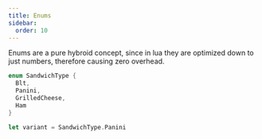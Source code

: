 ```yaml
---
title: Enums
sidebar:
  order: 10
---
```


Enums are a pure hybroid concept, since in lua they are optimized down to just numbers, therefore causing zero overhead.

```rs
enum SandwichType {
  Blt,
  Panini,
  GrilledCheese,
  Ham
}

let variant = SandwichType.Panini
```
